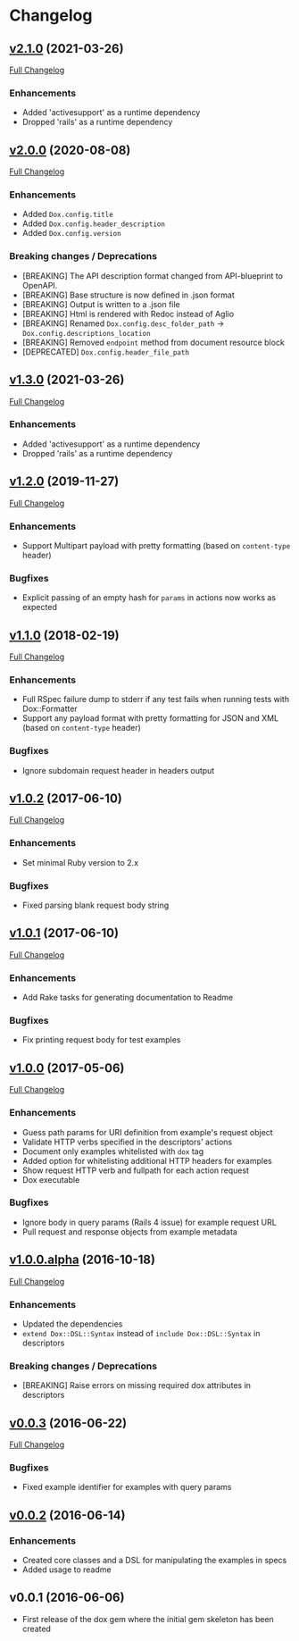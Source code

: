# Changelog

## [v2.1.0](https://github.com/infinum/dox/releases/tag/v2.1.0) (2021-03-26)
[Full Changelog](https://github.com/infinum/dox/compare/v2.0.0...v2.1.0)

### Enhancements

- Added 'activesupport' as a runtime dependency
- Dropped 'rails' as a runtime dependency


## [v2.0.0](https://github.com/infinum/dox/releases/tag/v2.0.0) (2020-08-08)
[Full Changelog](https://github.com/infinum/dox/compare/v1.2.0...v2.0.0)

### Enhancements

- Added `Dox.config.title`
- Added `Dox.config.header_description`
- Added `Dox.config.version`


### Breaking changes / Deprecations

- [BREAKING] The API description format changed from API-blueprint to OpenAPI.
- [BREAKING] Base structure is now defined in .json format
- [BREAKING] Output is written to a .json file
- [BREAKING] Html is rendered with Redoc instead of Aglio
- [BREAKING] Renamed `Dox.config.desc_folder_path` -> `Dox.config.descriptions_location`
- [BREAKING] Removed `endpoint` method from document resource block
- [DEPRECATED] `Dox.config.header_file_path`


## [v1.3.0](https://github.com/infinum/dox/releases/tag/v1.3.0) (2021-03-26)
[Full Changelog](https://github.com/infinum/dox/compare/v1.2.0...v1.3.0)

### Enhancements

- Added 'activesupport' as a runtime dependency
- Dropped 'rails' as a runtime dependency


## [v1.2.0](https://github.com/infinum/dox/releases/tag/v1.2.0) (2019-11-27)
[Full Changelog](https://github.com/infinum/dox/compare/v1.1.0...v1.2.0)

### Enhancements

- Support Multipart payload with pretty formatting (based on `content-type` header)


### Bugfixes

- Explicit passing of an empty hash for `params` in actions now works as expected


## [v1.1.0](https://github.com/infinum/dox/releases/tag/v1.1.0) (2018-02-19)
[Full Changelog](https://github.com/infinum/dox/compare/v1.0.2...v1.1.0)

### Enhancements

- Full RSpec failure dump to stderr if any test fails when running tests with Dox::Formatter
- Support any payload format with pretty formatting for JSON and XML (based on `content-type` header)


### Bugfixes

- Ignore subdomain request header in headers output


## [v1.0.2](https://github.com/infinum/dox/releases/tag/v1.0.2) (2017-06-10)
[Full Changelog](https://github.com/infinum/dox/compare/v1.0.1...v1.0.2)

### Enhancements

- Set minimal Ruby version to 2.x


### Bugfixes

- Fixed parsing blank request body string


## [v1.0.1](https://github.com/infinum/dox/releases/tag/v1.0.1) (2017-06-10)
[Full Changelog](https://github.com/infinum/dox/compare/v1.0.0...v1.0.1)

### Enhancements

- Add Rake tasks for generating documentation to Readme


### Bugfixes

- Fix printing request body for test examples


## [v1.0.0](https://github.com/infinum/dox/releases/tag/v1.0.0) (2017-05-06)
[Full Changelog](https://github.com/infinum/dox/compare/1.0.0.alpha...v1.0.0)

### Enhancements

- Guess path params for URI definition from example's request object
- Validate HTTP verbs specified in the descriptors' actions
- Document only examples whitelisted with `dox` tag
- Added option for whitelisting additional HTTP headers for examples
- Show request HTTP verb and fullpath for each action request
- Dox executable


### Bugfixes

- Ignore body in query params (Rails 4 issue) for example request URL
- Pull request and response objects from example metadata


## [v1.0.0.alpha](https://github.com/infinum/dox/releases/tag/1.0.0.alpha) (2016-10-18)
[Full Changelog](https://github.com/infinum/dox/compare/v0.0.3...1.0.0.alpha)

### Enhancements

- Updated the dependencies
- `extend Dox::DSL::Syntax` instead of `include Dox::DSL::Syntax` in descriptors


### Breaking changes / Deprecations

- [BREAKING] Raise errors on missing required dox attributes in descriptors


## [v0.0.3](https://github.com/infinum/dox/releases/tag/v0.0.3) (2016-06-22)
[Full Changelog](https://github.com/infinum/dox/compare/v0.0.2...v0.0.3)

### Bugfixes

- Fixed example identifier for examples with query params


## [v0.0.2](https://github.com/infinum/dox/releases/tag/v0.0.2) (2016-06-14)

### Enhancements

- Created core classes and a DSL for manipulating the examples in specs
- Added usage to readme


## v0.0.1 (2016-06-06)

- First release of the dox gem where the initial gem skeleton has been created
